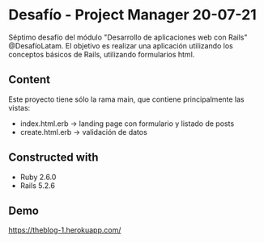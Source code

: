 # Desafío - Project Manager 20-07-21

Séptimo desafío del módulo "Desarrollo de aplicaciones web con Rails" @DesafíoLatam. El objetivo es realizar una aplicación utilizando los conceptos básicos de Rails, utilizando formularios html.

## Content

Este proyecto tiene sólo la rama main, que contiene principalmente las vistas:
* index.html.erb -> landing page con formulario y listado de posts 
* create.html.erb -> validación de datos

## Constructed with
* Ruby 2.6.0
* Rails 5.2.6

## Demo
https://theblog-1.herokuapp.com/